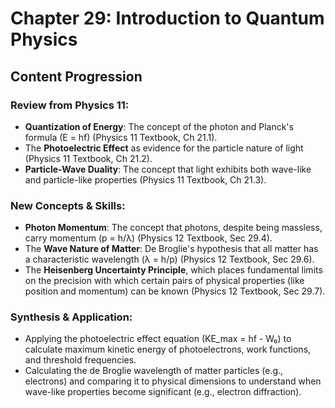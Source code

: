 # Chapter 29: Introduction to Quantum Physics

## Content Progression

### Review from Physics 11:

- **Quantization of Energy**: The concept of the photon and Planck's formula (E = hf) (Physics 11 Textbook, Ch 21.1).
- The **Photoelectric Effect** as evidence for the particle nature of light (Physics 11 Textbook, Ch 21.2).
- **Particle-Wave Duality**: The concept that light exhibits both wave-like and particle-like properties (Physics 11 Textbook, Ch 21.3).

### New Concepts & Skills:

- **Photon Momentum**: The concept that photons, despite being massless, carry momentum (p = h/λ) (Physics 12 Textbook, Sec 29.4).
- The **Wave Nature of Matter**: De Broglie's hypothesis that all matter has a characteristic wavelength (λ = h/p) (Physics 12 Textbook, Sec 29.6).
- The **Heisenberg Uncertainty Principle**, which places fundamental limits on the precision with which certain pairs of physical properties (like position and momentum) can be known (Physics 12 Textbook, Sec 29.7).

### Synthesis & Application:

- Applying the photoelectric effect equation (KE_max = hf - W₀) to calculate maximum kinetic energy of photoelectrons, work functions, and threshold frequencies.
- Calculating the de Broglie wavelength of matter particles (e.g., electrons) and comparing it to physical dimensions to understand when wave-like properties become significant (e.g., electron diffraction).
